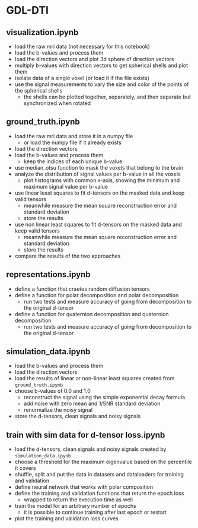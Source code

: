 # GDL-DTI

## visualization.ipynb

- load the raw mri data (not necessary for this notebook)
- load the b-values and process them
- load the direction vectors and plot 3d sphere of direction vectors
- multiply b-values with direction vectors to get spherical shells and plot them
- isolate data of a single voxel (or load it if the file exists)
- use the signal measurements to vary the size and color of the points of the spherical shells
    - the shells can be plotted together, separately, and then separate but synchronized when rotated

## ground_truth.ipynb

- load the raw mri data and store it in a numpy file
    - or load the numpy file if it already exists
- load the direction vectors
- load the b-values and process them
    - keep the indices of each unique b-value
- use median_otsu function to mask the voxels that belong to the brain
- analyze the distribution of signal values per b-value in all the voxels
    - plot histograms with common x-axis, showing the minimum and maximum signal value per b-value
- use linear least squares to fit d-tensors on the masked data and keep valid tensors
    - meanwhile measure the mean square reconstruction error and standard deviation
    - store the results
- use non linear least squares to fit d-tensors on the masked data and keep valid tensors
    - meanwhile measure the mean square reconstruction error and standard deviation
    - store the results
- compare the results of the two approaches

## representations.ipynb

- define a function that craetes random diffusion tensors
- define a function for polar decomposition and polar decomposition
    - run two tests and measure accuracy of going from decomposition to the original d-tensor
- define a function for quaternion decomposition and quaternion decomposition
    - run two tests and measure accuracy of going from decomposition to the original d-tensor

## simulation_data.ipynb

- load the b-values and process them
- load the direction vectors
- load the results of linear or non-linear least squares created from `ground_truth.ipynb`
- choose b-values of 0.0 and 1.0
    - reconstruct the signal using the simple exponential decay formula
    - add noise with zero mean and 1/SNR standard deviation
    - renormalize the noisy signal
- store the d-tensors, clean signals and noisy signals

## train with sim data for d-tensor loss.ipynb

- load the d-tensors, clean signals and noisy signals created by `simulation_data.ipynb`
- choose a threshold for the maximum eigenvalue based on the percentile it covers
- shuffle, split and put the data in datasets and dataloaders for training and validation
- define neural network that works with polar composition
- define the training and validation functions that return the epoch loss
    - wrapped to return the execution time as well
- train the model for an arbitrary number of epochs
    - it is possible to continue training after last epoch or restart
- plot the training and validation loss curves


